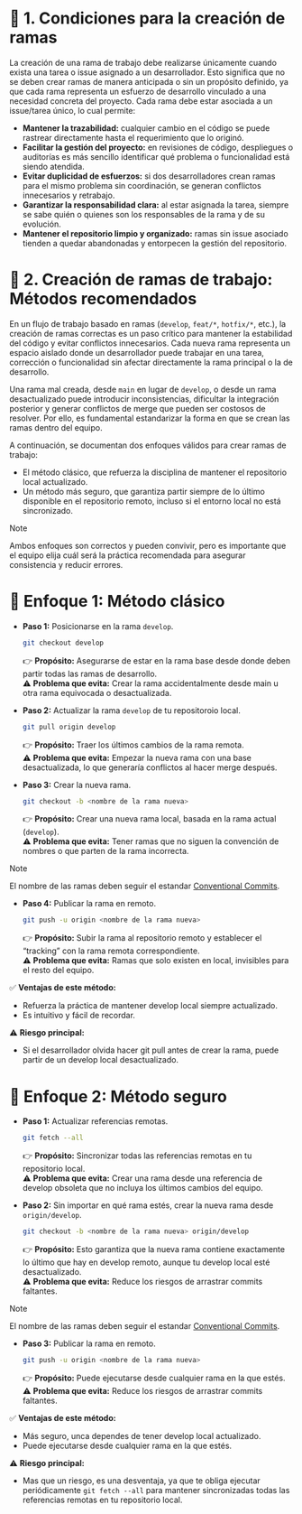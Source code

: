 # 🔹 1. Condiciones para la creación de ramas

La creación de una rama de trabajo debe realizarse únicamente cuando exista una tarea o issue asignado a un desarrollador. Esto significa que no se deben crear ramas de manera anticipada o sin un propósito definido, ya que cada rama representa un esfuerzo de desarrollo vinculado a una necesidad concreta del proyecto. Cada rama debe estar asociada a un issue/tarea único, lo cual permite:

- **Mantener la trazabilidad:** cualquier cambio en el código se puede rastrear directamente hasta el requerimiento que lo originó.
- **Facilitar la gestión del proyecto:** en revisiones de código, despliegues o auditorías es más sencillo identificar qué problema o funcionalidad está siendo atendida.
- **Evitar duplicidad de esfuerzos:** si dos desarrolladores crean ramas para el mismo problema sin coordinación, se generan conflictos innecesarios y retrabajo.
- **Garantizar la responsabilidad clara:** al estar asignada la tarea, siempre se sabe quién o quienes son los responsables de la rama y de su evolución.
- **Mantener el repositorio limpio y organizado:** ramas sin issue asociado tienden a quedar abandonadas y entorpecen la gestión del repositorio.

# 🔹 2. Creación de ramas de trabajo: Métodos recomendados

En un flujo de trabajo basado en ramas (`develop`, `feat/*`, `hotfix/*`, etc.), la creación de ramas correctas es un paso crítico para mantener la estabilidad del código y evitar conflictos innecesarios. Cada nueva rama representa un espacio aislado donde un desarrollador puede trabajar en una tarea, corrección o funcionalidad sin afectar directamente la rama principal o la de desarrollo.

Una rama mal creada, desde `main` en lugar de `develop`, o desde un rama desactualizado puede introducir inconsistencias, dificultar la integración posterior y generar conflictos de merge que pueden ser costosos de resolver. Por ello, es fundamental estandarizar la forma en que se crean las ramas dentro del equipo.

A continuación, se documentan dos enfoques válidos para crear ramas de trabajo:

- El método clásico, que refuerza la disciplina de mantener el repositorio local actualizado.
- Un método más seguro, que garantiza partir siempre de lo último disponible en el repositorio remoto, incluso si el entorno local no está sincronizado.

> [!NOTE]
> Ambos enfoques son correctos y pueden convivir, pero es importante que el equipo elija cuál será la práctica recomendada para asegurar consistencia y reducir errores.

# 🔹 Enfoque 1: Método clásico

- **Paso 1:** Posicionarse en la rama `develop`.
    
    ```bash
    git checkout develop
    ```

    👉 **Propósito:** Asegurarse de estar en la rama base desde donde deben partir todas las ramas de desarrollo.<br>
    ⚠️ **Problema que evita:** Crear la rama accidentalmente desde main u otra rama equivocada o desactualizada.

- **Paso 2:** Actualizar la rama `develop` de tu repositoroio local.

    ```bash
    git pull origin develop
    ```

    👉 **Propósito:** Traer los últimos cambios de la rama remota.<br>
    ⚠️ **Problema que evita:** Empezar la nueva rama con una base desactualizada, lo que generaría conflictos al hacer merge después.

- **Paso 3:** Crear la nueva rama.

    ```bash
    git checkout -b <nombre de la rama nueva>
    ```

    👉 **Propósito:** Crear una nueva rama local, basada en la rama actual (`develop`).<br>
    ⚠️ **Problema que evita:** Tener ramas que no siguen la convención de nombres o que parten de la rama incorrecta.

> [!NOTE]
> El nombre de las ramas deben seguir el estandar [Conventional Commits](https://www.conventionalcommits.org/en/v1.0.0/).

- **Paso 4:** Publicar la rama en remoto.

    ```bash
    git push -u origin <nombre de la rama nueva>
    ```

    👉 **Propósito:** Subir la rama al repositorio remoto y establecer el “tracking” con la rama remota correspondiente.<br>
    ⚠️ **Problema que evita:** Ramas que solo existen en local, invisibles para el resto del equipo.

✅ **Ventajas de este método:**

- Refuerza la práctica de mantener develop local siempre actualizado.
- Es intuitivo y fácil de recordar.

⚠️ **Riesgo principal:**

- Si el desarrollador olvida hacer git pull antes de crear la rama, puede partir de un develop local desactualizado.

# 🔹 Enfoque 2: Método seguro

- **Paso 1:** Actualizar referencias remotas.

    ```bash
    git fetch --all
    ```

    👉 **Propósito:** Sincronizar todas las referencias remotas en tu repositorio local.<br>
    ⚠️ **Problema que evita:** Crear una rama desde una referencia de develop obsoleta que no incluya los últimos cambios del equipo.

- **Paso 2:** Sin importar en qué rama estés, crear la nueva rama desde `origin/develop`.

    ```bash
    git checkout -b <nombre de la rama nueva> origin/develop
    ```

    👉 **Propósito:** Esto garantiza que la nueva rama contiene exactamente lo último que hay en develop remoto, aunque tu develop local esté desactualizado.<br>
    ⚠️ **Problema que evita:** Reduce los riesgos de arrastrar commits faltantes.

> [!NOTE]
> El nombre de las ramas deben seguir el estandar [Conventional Commits](https://www.conventionalcommits.org/en/v1.0.0/).

- **Paso 3:** Publicar la rama en remoto.

    ```bash
    git push -u origin <nombre de la rama nueva>
    ```

    👉 **Propósito:** Puede ejecutarse desde cualquier rama en la que estés.<br>
    ⚠️ **Problema que evita:** Reduce los riesgos de arrastrar commits faltantes.

✅ **Ventajas de este método:**

- Más seguro, unca dependes de tener develop local actualizado.
- Puede ejecutarse desde cualquier rama en la que estés.

⚠️ **Riesgo principal:**

- Mas que un riesgo, es una desventaja, ya que te obliga ejecutar periódicamente `git fetch --all` para mantener sincronizadas todas las referencias remotas en tu repositorio local.
